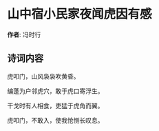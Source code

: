 # 山中宿小民家夜闻虎因有感

**作者**: 冯时行

## 诗词内容

虎叩门，山风袅袅吹黄昏。

编蓬为户邻虎穴，敢于虎口寄浮生。

干戈时有人相食，吏猛于虎角而翼。

虎叩门，不敢入，使我怆恻长叹息。

